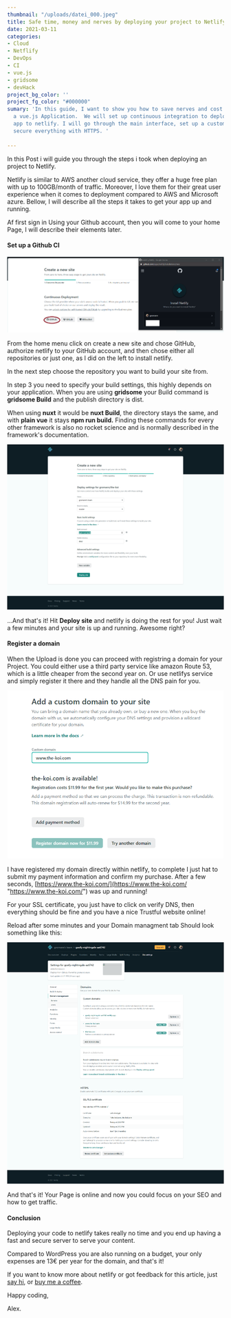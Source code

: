 ```yaml
---
thumbnail: "/uploads/datei_000.jpeg"
title: Safe time, money and nerves by deploying your project to Netlify.
date: 2021-03-11
categories:
- Cloud
- Netflify
- DevOps
- CI
- vue.js
- gridsome
- devHack
project_bg_color: ''
project_fg_color: "#000000"
sumary: 'In this guide, I want to show you how to save nerves and cost when deploying
  a vue.js Application.  We will set up continuous integration to deploy your vue.Js
  app to netlify. I will go through the main interface, set up a custom domain, and
  secure everything with HTTPS. '

---
```

In this Post i will guide you through the steps i took when deploying an project to Netlify.

Netlify is similar to AWS another cloud service, they offer a huge free plan with up to 100GB/month of traffic. Moreover, I love them for their great user experience when it comes to deployment compared to AWS and Microsoft azure. Bellow, I will describe all the steps it takes to get your app up and running.

Af first sign in Using your Github account, then you will come to your home Page, I will describe their elements later.

#### Set up a Github CI

![](/uploads/startci.png)

From the home menu click on create a new site and chose GitHub, authorize netlify to your GitHub account, and then chose either all repositories or just one, as I did on the left to install netlify.

In the next step choose the repository you want to build your site from.

In step 3 you need to specify your build settings, this highly depends on your application. When you are using **gridsome** your Build command is **gridsome Build** and the publish directory is dist.

When using **nuxt** it would be **nuxt Build**, the directory stays the same, and with **plain vue** it stays **npm run build.** Finding these commands for every other framework is also no rocket science and is normally described in the framework's documentation.

![](/uploads/screencapture-app-netlify-start-repos-gromann-the-koi-2021-03-09-14_18_27.png)

...And that's it! Hit **Deploy site** and netlify is doing the rest for you! Just wait a few minutes and your site is up and running. Awesome right?

#### Register a domain

When the Upload is done you can proceed with registring a domain for your Project. You could either use a third party service like amazon Route 53, which is a little cheaper from the second year on. Or use netlifys service and simply register it there and they handle all the DNS pain for you.

![](/uploads/register-domain.png)

I have registered my domain directly within netlify, to complete I just hat to submit my payment information and confirm my purchase. After a few seconds, [https://www.the-koi.com/](https://www.the-koi.com/ "https://www.the-koi.com/") was up and running!

For your SSL certificate, you just have to click on verify DNS, then everything should be fine and you have a nice Trustful website online!

Reload after some minutes and your Domain managment tab Should look something like this:

![](/uploads/screencapture-app-netlify-sites-goofy-nightingale-aa6742-settings-domain-2021-03-09-18_03_08.png)

And that's it! Your Page is online and now you could focus on your SEO and how to get traffic.

#### Conclusion

Deploying your code to netlify takes really no time and you end up having a fast and secure server to serve your content.

Compared to WordPress you are also running on a budget, your only expenses are 13€ per year for the domain, and that's it!

If you want to know more about netlify or got feedback for this article, just [say hi](https://www.the-koi.com/contact), or [buy me a coffee](https://www.buymeacoffee.com/thekoi).

Happy coding,

Alex.